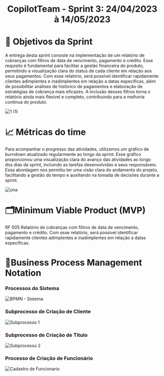 <h1 style="text-align: center">CopilotTeam - Sprint 3: 24/04/2023 à 14/05/2023</h1>

# :dart: Objetivos da Sprint

A entrega desta sprint consiste na implementação de um relatório de cobranças com filtros de data de vencimento, pagamento e crédito. Esse requisito é fundamental para facilitar a gestão financeira do produto, permitindo a visualização clara do status de cada cliente em relação aos seus pagamentos. Com esse relatório, será possível identificar rapidamente clientes adimplentes e inadimplentes em relação a datas específicas, além de possibilitar análises de histórico de pagamentos e elaboração de estratégias de cobrança mais eficazes. A inclusão desses filtros torna o relatório ainda mais flexível e completo, contribuindo para a melhoria contínua do produto.

![1 (1)](https://user-images.githubusercontent.com/79495727/233970928-199f1c3c-92f1-420a-9e60-2a7a13b4a674.png)

# :chart_with_upwards_trend: Métricas do time

Para acompanhar o progresso das atividades, utilizamos um gráfico de burndown atualizado regularmente ao longo da sprint. Esse gráfico proporcionou uma visualização clara do avanço das atividades ao longo dos dias da sprint, incluindo as tarefas desenvolvidas e seus responsáveis. Essa abordagem nos permitiu ter uma visão clara do andamento do projeto, facilitando a gestão do tempo e auxiliando na tomada de decisões durante a sprint.

![una](https://user-images.githubusercontent.com/96298784/233903484-02da9b29-fd76-4935-899c-35705f5c55ff.jpeg)




# 🗂️Minimum Viable Product (MVP)

RF 005	Relatório de cobranças com filtros de data de vencimento, pagamento e crédito. Com esse relatório, será possível identificar rapidamente clientes adimplentes e inadimplentes em relação a datas específicas.



# 📄Business Process Management Notation

### Processos do Sistema

![BPMN - Sistema](https://user-images.githubusercontent.com/79495727/228827319-8da69434-80c9-439a-b162-334d75fef7f5.svg)

### Subprocesso de Criação de Cliente

![Subprocesso 1](https://user-images.githubusercontent.com/79495727/228827350-082325ee-985e-4bae-87c5-77fec3119357.svg)

### Subprocesso de Criação de Titulo

![Subprocesso 2](https://user-images.githubusercontent.com/79495727/228827374-1cbbcd08-6517-49c3-b593-dc1b3a2ff548.svg)

### Processo de Criação de Funcionário

![Cadastro de Funcionario](https://user-images.githubusercontent.com/79495727/228827391-e2397e1f-8fd6-48cd-abec-06585092ca46.svg)